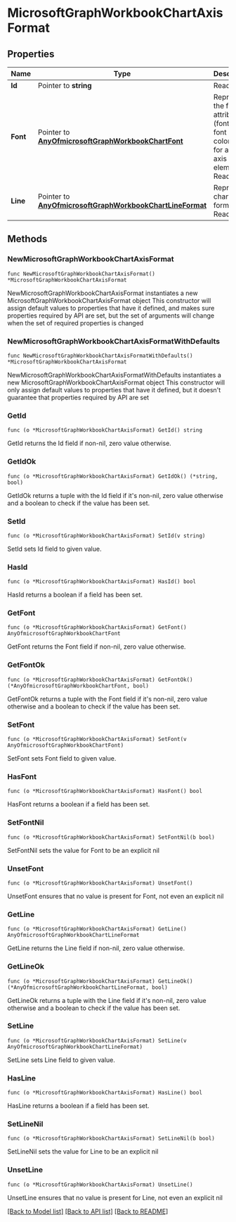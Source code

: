 # MicrosoftGraphWorkbookChartAxisFormat

## Properties

Name | Type | Description | Notes
------------ | ------------- | ------------- | -------------
**Id** | Pointer to **string** | Read-only. | [optional] 
**Font** | Pointer to [**AnyOfmicrosoftGraphWorkbookChartFont**](anyOf&lt;microsoft.graph.workbookChartFont&gt;.md) | Represents the font attributes (font name, font size, color, etc.) for a chart axis element. Read-only. | [optional] 
**Line** | Pointer to [**AnyOfmicrosoftGraphWorkbookChartLineFormat**](anyOf&lt;microsoft.graph.workbookChartLineFormat&gt;.md) | Represents chart line formatting. Read-only. | [optional] 

## Methods

### NewMicrosoftGraphWorkbookChartAxisFormat

`func NewMicrosoftGraphWorkbookChartAxisFormat() *MicrosoftGraphWorkbookChartAxisFormat`

NewMicrosoftGraphWorkbookChartAxisFormat instantiates a new MicrosoftGraphWorkbookChartAxisFormat object
This constructor will assign default values to properties that have it defined,
and makes sure properties required by API are set, but the set of arguments
will change when the set of required properties is changed

### NewMicrosoftGraphWorkbookChartAxisFormatWithDefaults

`func NewMicrosoftGraphWorkbookChartAxisFormatWithDefaults() *MicrosoftGraphWorkbookChartAxisFormat`

NewMicrosoftGraphWorkbookChartAxisFormatWithDefaults instantiates a new MicrosoftGraphWorkbookChartAxisFormat object
This constructor will only assign default values to properties that have it defined,
but it doesn't guarantee that properties required by API are set

### GetId

`func (o *MicrosoftGraphWorkbookChartAxisFormat) GetId() string`

GetId returns the Id field if non-nil, zero value otherwise.

### GetIdOk

`func (o *MicrosoftGraphWorkbookChartAxisFormat) GetIdOk() (*string, bool)`

GetIdOk returns a tuple with the Id field if it's non-nil, zero value otherwise
and a boolean to check if the value has been set.

### SetId

`func (o *MicrosoftGraphWorkbookChartAxisFormat) SetId(v string)`

SetId sets Id field to given value.

### HasId

`func (o *MicrosoftGraphWorkbookChartAxisFormat) HasId() bool`

HasId returns a boolean if a field has been set.

### GetFont

`func (o *MicrosoftGraphWorkbookChartAxisFormat) GetFont() AnyOfmicrosoftGraphWorkbookChartFont`

GetFont returns the Font field if non-nil, zero value otherwise.

### GetFontOk

`func (o *MicrosoftGraphWorkbookChartAxisFormat) GetFontOk() (*AnyOfmicrosoftGraphWorkbookChartFont, bool)`

GetFontOk returns a tuple with the Font field if it's non-nil, zero value otherwise
and a boolean to check if the value has been set.

### SetFont

`func (o *MicrosoftGraphWorkbookChartAxisFormat) SetFont(v AnyOfmicrosoftGraphWorkbookChartFont)`

SetFont sets Font field to given value.

### HasFont

`func (o *MicrosoftGraphWorkbookChartAxisFormat) HasFont() bool`

HasFont returns a boolean if a field has been set.

### SetFontNil

`func (o *MicrosoftGraphWorkbookChartAxisFormat) SetFontNil(b bool)`

 SetFontNil sets the value for Font to be an explicit nil

### UnsetFont
`func (o *MicrosoftGraphWorkbookChartAxisFormat) UnsetFont()`

UnsetFont ensures that no value is present for Font, not even an explicit nil
### GetLine

`func (o *MicrosoftGraphWorkbookChartAxisFormat) GetLine() AnyOfmicrosoftGraphWorkbookChartLineFormat`

GetLine returns the Line field if non-nil, zero value otherwise.

### GetLineOk

`func (o *MicrosoftGraphWorkbookChartAxisFormat) GetLineOk() (*AnyOfmicrosoftGraphWorkbookChartLineFormat, bool)`

GetLineOk returns a tuple with the Line field if it's non-nil, zero value otherwise
and a boolean to check if the value has been set.

### SetLine

`func (o *MicrosoftGraphWorkbookChartAxisFormat) SetLine(v AnyOfmicrosoftGraphWorkbookChartLineFormat)`

SetLine sets Line field to given value.

### HasLine

`func (o *MicrosoftGraphWorkbookChartAxisFormat) HasLine() bool`

HasLine returns a boolean if a field has been set.

### SetLineNil

`func (o *MicrosoftGraphWorkbookChartAxisFormat) SetLineNil(b bool)`

 SetLineNil sets the value for Line to be an explicit nil

### UnsetLine
`func (o *MicrosoftGraphWorkbookChartAxisFormat) UnsetLine()`

UnsetLine ensures that no value is present for Line, not even an explicit nil

[[Back to Model list]](../README.md#documentation-for-models) [[Back to API list]](../README.md#documentation-for-api-endpoints) [[Back to README]](../README.md)


